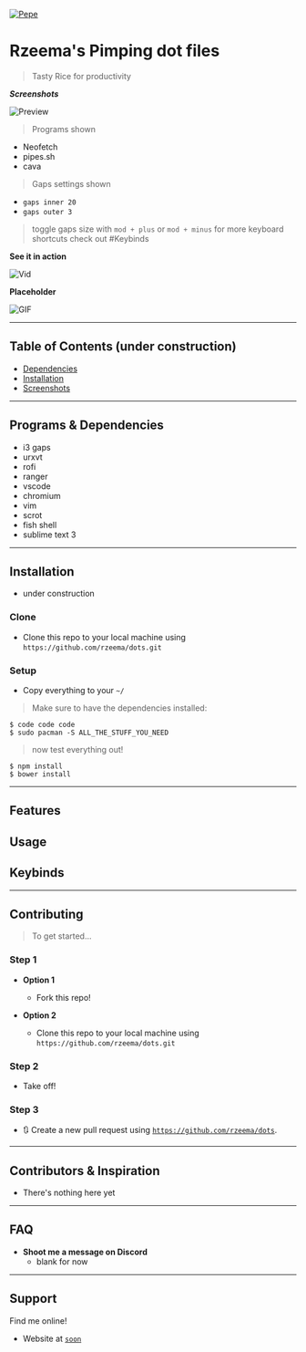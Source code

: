 <a href="https://github.com/rzeema"><img src="http://i.imgur.com/lZyrXIq.gif" title="Rzeema" alt="Pepe"></a>

# Rzeema's Pimping dot files

> Tasty Rice for productivity

**_Screenshots_**

![Preview](https://i.imgur.com/msgy0VJ.png)

> Programs shown

- Neofetch
- pipes.sh
- cava

> Gaps settings shown

- `gaps inner 20`
- `gaps outer 3`

> toggle gaps size with `mod + plus` or `mod + minus` for more keyboard shortcuts check out #Keybinds

**See it in action**

![Vid](/media/gaps-scale.gif)

**Placeholder**

![GIF]()

---

## Table of Contents (under construction)

- [Dependencies](#dependencies)
- [Installation](#installation)
- [Screenshots](#screenshots)

---

## Programs & Dependencies

- i3 gaps
- urxvt
- rofi
- ranger
- vscode
- chromium
- vim
- scrot
- fish shell
- sublime text 3

---

## Installation

- under construction

### Clone

- Clone this repo to your local machine using `https://github.com/rzeema/dots.git`

### Setup

- Copy everything to your `~/`

> Make sure to have the dependencies installed:

```shell
$ code code code
$ sudo pacman -S ALL_THE_STUFF_YOU_NEED
```

> now test everything out!

```shell
$ npm install
$ bower install
```

---

## Features

## Usage

## Keybinds

---

## Contributing

> To get started...

### Step 1

- **Option 1**

  - Fork this repo!

- **Option 2**
  - Clone this repo to your local machine using `https://github.com/rzeema/dots.git`

### Step 2

- Take off!

### Step 3

- 🔃 Create a new pull request using <a href="https://github.com/rzeema/dots" target="_blank">`https://github.com/rzeema/dots`</a>.

---

## Contributors & Inspiration

- There's nothing here yet

---

## FAQ

- **Shoot me a message on Discord**
  - blank for now
    <!-- <a href="https://discord.gg/zUpRVG" target="_blank">`@Lambda#9446`</a> -->

---

## Support

Find me online!

- Website at <a href="#" target="_blank">`soon`</a>

